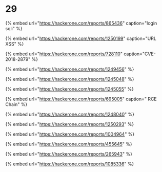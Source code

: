 # 29

{% embed url="https://hackerone.com/reports/865436" caption="login sqli" %}

{% embed url="https://hackerone.com/reports/1250199" caption="URL XSS" %}

{% embed url="https://hackerone.com/reports/728110" caption="CVE-2018-2879" %}



{% embed url="https://hackerone.com/reports/1249456" %}



{% embed url="https://hackerone.com/reports/1245048" %}

{% embed url="https://hackerone.com/reports/1245055" %}

{% embed url="https://hackerone.com/reports/695005" caption=" RCE Chain" %}

{% embed url="https://hackerone.com/reports/1248040" %}

{% embed url="https://hackerone.com/reports/1250293" %}



{% embed url="https://hackerone.com/reports/1004964" %}



{% embed url="https://hackerone.com/reports/455645" %}

{% embed url="https://hackerone.com/reports/265943" %}

{% embed url="https://hackerone.com/reports/1085336" %}





